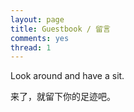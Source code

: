 ```yaml
---
layout: page
title: Guestbook / 留言
comments: yes
thread: 1
---
```


Look around and have a sit.

来了，就留下你的足迹吧。